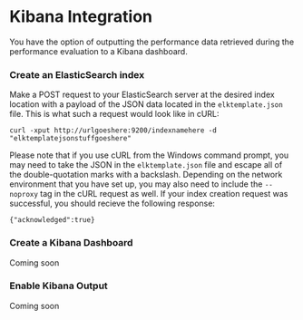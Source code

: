 # Kibana Integration
You have the option of outputting the performance data retrieved during the performance evaluation to a Kibana dashboard.

### Create an ElasticSearch index
Make a POST request to your ElasticSearch server at the desired index location with a payload of the JSON data located in the ``elktemplate.json`` file. This is what such a request would look like in cURL:

  ```
  curl -xput http://urlgoeshere:9200/indexnamehere -d "elktemplatejsonstuffgoeshere"
  ```
Please note that if you use cURL from the Windows command prompt, you may need to take the JSON in the ``elktemplate.json`` file and escape all of the double-quotation marks with a backslash. Depending on the network environment that you have set up, you may also need to include the ``--noproxy`` tag in the cURL request as well. If your index creation request was successful, you should recieve the following response:

  ```
  {"acknowledged":true}
  ```

### Create a Kibana Dashboard
Coming soon

### Enable Kibana Output
Coming soon
